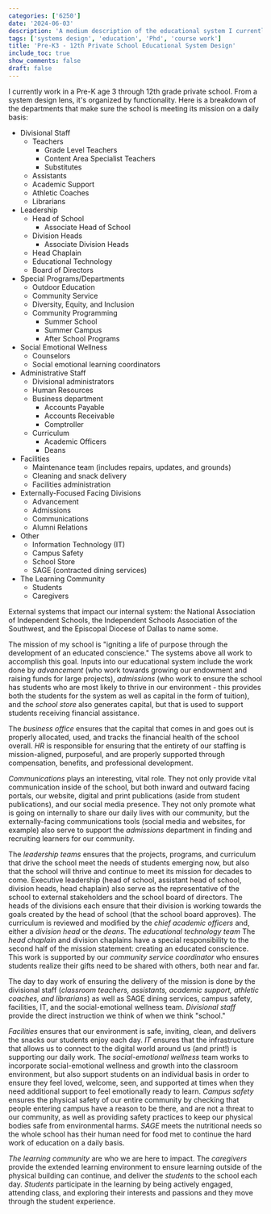 ```yaml
---
categories: ['6250']
date: '2024-06-03'
description: 'A medium description of the educational system I currently work in.'
tags: ['systems design', 'education', 'Phd', 'course work']
title: 'Pre-K3 - 12th Private School Educational System Design'
include_toc: true
show_comments: false
draft: false
---
```

I currently work in a Pre-K age 3 through 12th grade private school. From a system design lens, it's organized by functionality. Here is a breakdown of the departments that make sure the school is meeting its mission on a daily basis:

- Divisional Staff
  - Teachers
    - Grade Level Teachers
    - Content Area Specialist Teachers
    - Substitutes
  - Assistants
  - Academic Support
  - Athletic Coaches
  - Librarians
- Leadership
  - Head of School
    - Associate Head of School
  - Division Heads
    - Associate Division Heads
  - Head Chaplain
  - Educational Technology
  - Board of Directors
- Special Programs/Departments
  - Outdoor Education
  - Community Service
  - Diversity, Equity, and Inclusion
  - Community Programming
    - Summer School
    - Summer Campus
    - After School Programs
- Social Emotional Wellness
  - Counselors
  - Social emotional learning coordinators
- Administrative Staff
  - Divisional administrators
  - Human Resources
  - Business department
    - Accounts Payable
    - Accounts Receivable
    - Comptroller
  - Curriculum
    - Academic Officers
    - Deans
- Facilities
  - Maintenance team (includes repairs, updates, and grounds)
  - Cleaning and snack delivery
  - Facilities administration
- Externally-Focused Facing Divisions
  - Advancement
  - Admissions
  - Communications
  - Alumni Relations
- Other
  - Information Technology (IT)
  - Campus Safety
  - School Store
  - SAGE (contracted dining services)
- The Learning Community
  - Students
  - Caregivers

External systems that impact our internal system: the National Association of Independent Schools, the Independent Schools Association of the Southwest, and the Episcopal Diocese of Dallas to name some.

The mission of my school is "igniting a life of purpose through the development of an educated conscience." The systems above all work to accomplish this goal. Inputs into our educational system include the work done by *advancement* (who work towards growing our endowment and raising funds for large projects), *admissions* (who work to ensure the school has students who are most likely to thrive in our environment - this provides both the students for the system as well as capital in the form of tuition), and the *school store* also generates capital, but that is used to support students receiving financial assistance.

The *business office* ensures that the capital that comes in and goes out is properly allocated, used, and tracks the financial health of the school overall. *HR* is responsible for ensuring that the entirety of our staffing is mission-aligned, purposeful, and are properly supported through compensation, benefits, and professional development.

*Communications* plays an interesting, vital role. They not only provide vital communication inside of the school, but both inward and outward facing portals, our website, digital and print publications (aside from student publications), and our social media presence. They not only promote what is going on internally to share our daily lives with our community, but the externally-facing communications tools (social media and websites, for example) also serve to support the *admissions* department in finding and recruiting learners for our community.

The *leadership teams* ensures that the projects, programs, and curriculum that drive the school meet the needs of students emerging now, but also that the school will thrive and continue to meet its mission for decades to come. Executive leadership (head of school, assistant head of school, division heads, head chaplain) also serve as the representative of the school to external stakeholders and the school board of directors. The heads of the divisions each ensure that their division is working towards the goals created by the head of school (that the school board approves). The curriculum is reviewed and modified by the *chief academic officers* and, either a *division head* or the *deans*. The *educational technology team* The *head chaplain* and division chaplains have a special responsibility to the second half of the mission statement: creating an educated conscience. This work is supported by our *community service coordinator* who ensures students realize their gifts need to be shared with others, both near and far.

The day to day work of ensuring the delivery of the mission is done by the divisional staff (*classroom teachers, assistants, academic support, athletic coaches, and librarians*) as well as SAGE dining services, campus safety, facilities, IT, and the social-emotional wellness team. *Divisional staff* provide the direct instruction we think of when we think "school."

*Facilities* ensures that our environment is safe, inviting, clean, and delivers the snacks our students enjoy each day. *IT* ensures that the infrastructure that allows us to connect to the digital world around us (and print!) is supporting our daily work. The *social-emotional wellness* team works to incorporate social-emotional wellness and growth into the classroom environment, but also support students on an individual basis in order to ensure they feel loved, welcome, seen, and supported at times when they need additional support to feel emotionally ready to learn. *Campus safety* ensures the physical safety of our entire community by checking that people entering campus have a reason to be there, and are not a threat to our community, as well as providing safety practices to keep our physical bodies safe from environmental harms. *SAGE* meets the nutritional needs so the whole school has their human need for food met to continue the hard work of education on a daily basis.

*The learning community* are who we are here to impact. The *caregivers* provide the extended learning environment to ensure learning outside of the physical building can continue, and deliver the *students* to the school each day. *Students* participate in the learning by being actively engaged, attending class, and exploring their interests and passions and they move through the student experience.
